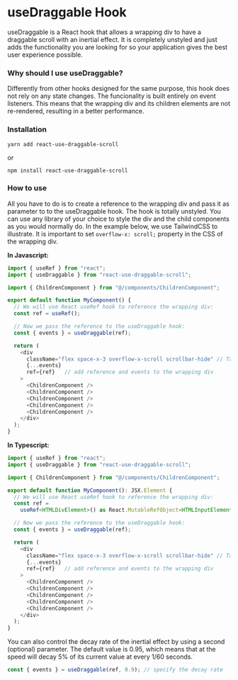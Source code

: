 # useDraggable Hook

useDraggable is a React hook that allows a wrapping div to have a draggable scroll with an inertial effect.
It is completely unstyled and just adds the functionality you are looking for so your application gives 
the best user experience possible.

### Why should I use useDraggable?

Differently from other hooks designed for the same purpose, this hook does not rely on any state changes. The
funcionality is built entirely on event listeners.
This means that the wrapping div and its children elements are not re-rendered, resulting in a better performance.

### Installation

```console
yarn add react-use-draggable-scroll
```
or
```console
npm install react-use-draggable-scroll
```

### How to use

All you have to do is to create a reference to the wrapping div and pass it as parameter to to the useDraggable hook.
The hook is totally unstyled. You can use any library of your choice to style the div and the child components as you would normally do.
In the example below, we use TailwindCSS to illustrate. It is important to set `overflow-x: scroll;` property in the CSS of the wrapping div.


**In Javascript:**
```javascript
import { useRef } from "react";
import { useDraggable } from "react-use-draggable-scroll";

import { ChildrenComponent } from "@/components/ChildrenComponent";

export default function MyComponent() {
  // We will use React useRef hook to reference the wrapping div:
  const ref = useRef();

  // Now we pass the reference to the useDraggable hook:
  const { events } = useDraggable(ref);

  return (
    <div
      className="flex space-x-3 overflow-x-scroll scrollbar-hide" // TailwindCSS
      {...events}
      ref={ref}   // add reference and events to the wrapping div
    >
      <ChildrenComponent />
      <ChildrenComponent />
      <ChildrenComponent />
      <ChildrenComponent />
      <ChildrenComponent />
    </div>
  );
}
```


**In Typescript:**
```typescript
import { useRef } from "react";
import { useDraggable } from "react-use-draggable-scroll";

import { ChildrenComponent } from "@/components/ChildrenComponent";

export default function MyComponent(): JSX.Element {
  // We will use React useRef hook to reference the wrapping div:
  const ref =
    useRef<HTMLDivElement>() as React.MutableRefObject<HTMLInputElement>;

  // Now we pass the reference to the useDraggable hook:
  const { events } = useDraggable(ref);

  return (
    <div
      className="flex space-x-3 overflow-x-scroll scrollbar-hide" // TailwindCSS
      {...events}
      ref={ref}   // add reference and events to the wrapping div
    >
      <ChildrenComponent />
      <ChildrenComponent />
      <ChildrenComponent />
      <ChildrenComponent />
      <ChildrenComponent />
    </div>
  );
}
```

You can also control the decay rate of the inertial effect by using a second (optional)
parameter. The default value is 0.95, which means that at the speed will decay 5% of
its current value at every 1/60 seconds.

```typescript
const { events } = useDraggable(ref, 0.9); // specify the decay rate
```
